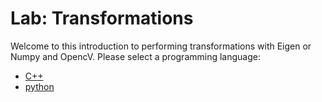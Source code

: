 # Lab: Transformations
Welcome to this introduction to performing transformations with Eigen or Numpy and OpencV. 
Please select a programming language:

- [C++](cpp/README.md)
- [python](py/README.md)
